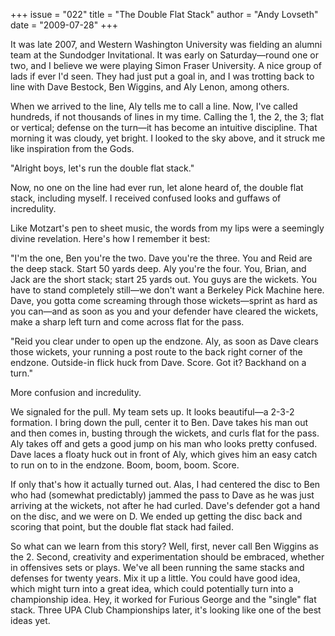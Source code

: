 +++
issue = "022"
title = "The Double Flat Stack"
author = "Andy Lovseth"
date = "2009-07-28"
+++

It was late 2007, and Western Washington University was fielding an alumni
team at the Sundodger Invitational. It was early on Saturday—round one or two,
and I believe we were playing Simon Fraser University. A nice group of lads if
ever I'd seen. They had just put a goal in, and I was trotting back to line
with Dave Bestock, Ben Wiggins, and Aly Lenon, among others.  
  
When we arrived to the line, Aly tells me to call a line. Now, I've called
hundreds, if not thousands of lines in my time. Calling the 1, the 2, the 3;
flat or vertical; defense on the turn—it has become an intuitive discipline.
That morning it was cloudy, yet bright. I looked to the sky above, and it
struck me like inspiration from the Gods.  
  
"Alright boys, let's run the double flat stack."  
  
Now, no one on the line had ever run, let alone heard of, the double flat
stack, including myself. I received confused looks and guffaws of incredulity.  
  
Like Motzart's pen to sheet music, the words from my lips were a seemingly
divine revelation. Here's how I remember it best:  
  
"I'm the one, Ben you're the two. Dave you're the three. You and Reid are the
deep stack. Start 50 yards deep. Aly you're the four. You, Brian, and Jack are
the short stack; start 25 yards out. You guys are the wickets. You have to
stand completely still—we don't want a Berkeley Pick Machine here. Dave, you
gotta come screaming through those wickets—sprint as hard as you can—and as
soon as you and your defender have cleared the wickets, make a sharp left turn
and come across flat for the pass.  
  
"Reid you clear under to open up the endzone. Aly, as soon as Dave clears
those wickets, your running a post route to the back right corner of the
endzone. Outside-in flick huck from Dave. Score. Got it? Backhand on a turn."  
  
More confusion and incredulity.  
  
We signaled for the pull. My team sets up. It looks beautiful—a 2-3-2
formation. I bring down the pull, center it to Ben. Dave takes his man out and
then comes in, busting through the wickets, and curls flat for the pass. Aly
takes off and gets a good jump on his man who looks pretty confused. Dave
laces a floaty huck out in front of Aly, which gives him an easy catch to run
on to in the endzone. Boom, boom, boom. Score.  
  
If only that's how it actually turned out. Alas, I had centered the disc to
Ben who had (somewhat predictably) jammed the pass to Dave as he was just
arriving at the wickets, not after he had curled. Dave's defender got a hand
on the disc, and we were on D. We ended up getting the disc back and scoring
that point, but the double flat stack had failed.  
  
So what can we learn from this story? Well, first, never call Ben Wiggins as
the 2. Second, creativity and experimentation should be embraced, whether in
offensives sets or plays. We've all been running the same stacks and defenses
for twenty years. Mix it up a little. You could have good idea, which might
turn into a great idea, which could potentially turn into a championship idea.
Hey, it worked for Furious George and the "single" flat stack. Three UPA Club
Championships later, it's looking like one of the best ideas yet.
